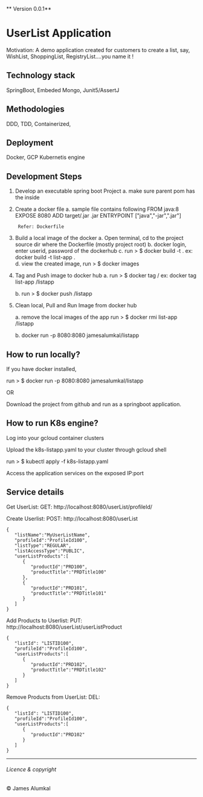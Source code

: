 ** Version 0.0.1**

# UserList Application
Motivation: A demo application created for customers to create a list, say, WishList, ShoppingList, RegistryList....you name it !


## Technology stack
SpringBoot, Embeded Mongo, Junit5/AssertJ

## Methodologies
DDD, TDD, Containerized, 

## Deployment
Docker, GCP Kubernetis engine 

## Development Steps
1. Develop an executable spring boot Project
	a. make sure parent pom has the <finalName> inside <build>

2. Create a docker file
	a. sample file contains following
		FROM java:8
		EXPOSE 8080
		ADD target/<finalName>.jar <finalName>.jar
		ENTRYPOINT ["java","-jar","<finalName>.jar"]

		Refer: Dockerfile
		
3. Build a local image of the docker
	a. Open terminal, cd to the project source dir where the Dockerfile (mostly project root)
	b. docker login, enter userid, password of the dockerhub
	c. run > $ docker build -t <application name> .
		ex: docker build -t list-app .	
	d. view the created image, run > $ docker images
	 
4. Tag and Push image to docker hub
	a. run > $ docker tag <local docker Image> <docker-user>/<name>
			ex: docker tag list-app <docker-user>/listapp
	
	b. run > $ docker push <docker-user>/listapp		

5. Clean local, Pull and Run Image from docker hub

	a. remove the local images of the app
		run > $ docker rmi list-app <docker-user>/listapp
	
	b. docker run -p 8080:8080 jamesalumkal/listapp

## How to run locally?

If you have docker installed, 

run >  $ docker run -p 8080:8080 jamesalumkal/listapp

OR 

Download the project from github and run as a springboot application.

## How to run K8s engine?
Log into your gcloud container clusters

Upload the k8s-listapp.yaml to your cluster through gcloud shell

run > $ kubectl apply -f k8s-listapp.yaml

Access the application services on the exposed IP:port


## Service details

Get UserList: GET: http://localhost:8080/userList/profileId/<ProfileId>

Create Userlist: POST: http://localhost:8080/userList
```
{
   "listName":"MyUserListName",
   "profileId":"ProfileId100",
   "listType":"REGULAR",
   "listAccessType":"PUBLIC",
   "userListProducts":[
      {
         "productId":"PRD100",
         "productTitle":"PRDTitle100"
      },
      {
         "productId":"PRD101",
         "productTitle":"PRDTitle101"
      }
   ]
} 
```

Add Products to Userlist: PUT: http://localhost:8080/userList/userListProduct
```
{
   "listId": "LISTID100",
   "profileId":"ProfileId100",
   "userListProducts":[
      {
         "productId":"PRD102",
         "productTitle":"PRDTitle102"
      }
   ]
}
```


Remove Products from UserList: DEL: 
```
{
   "listId": "LISTID100",
   "profileId":"ProfileId100",
   "userListProducts":[
      {
         "productId":"PRD102"
      }
   ]
}
```







---
###### Licence & copyright
© James Alumkal
